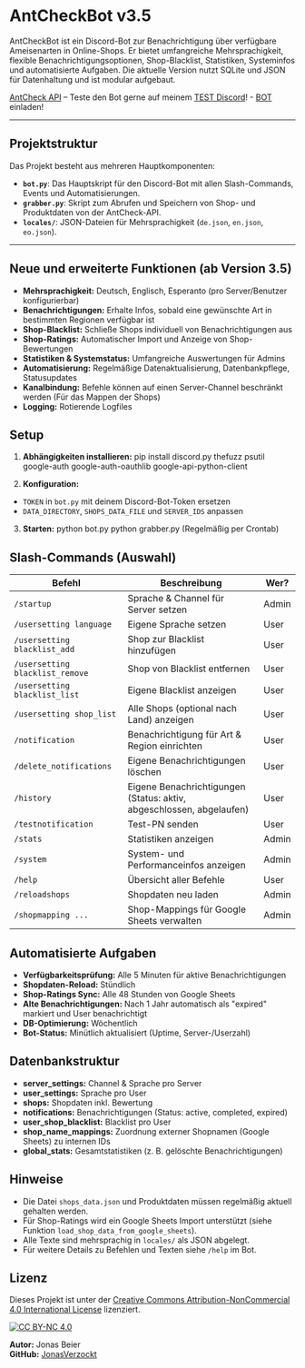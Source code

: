 # AntCheckBot v3.5

AntCheckBot ist ein Discord-Bot zur Benachrichtigung über verfügbare Ameisenarten in Online-Shops. Er bietet umfangreiche Mehrsprachigkeit, flexible Benachrichtigungsoptionen, Shop-Blacklist, Statistiken, Systeminfos und automatisierte Aufgaben. Die aktuelle Version nutzt SQLite und JSON für Datenhaltung und ist modular aufgebaut.

[AntCheck API](https://antcheck.info/api) – Teste den Bot gerne auf meinem [TEST Discord](https://discord.gg/cYtz52MXph)! - [BOT](https://top.gg/de/bot/1359846733059850442) einladen!

---

## Projektstruktur

Das Projekt besteht aus mehreren Hauptkomponenten:

- **`bot.py`**: Das Hauptskript für den Discord-Bot mit allen Slash-Commands, Events und Automatisierungen.
- **`grabber.py`**: Skript zum Abrufen und Speichern von Shop- und Produktdaten von der AntCheck-API.
- **`locales/`**: JSON-Dateien für Mehrsprachigkeit (`de.json`, `en.json`, `eo.json`).

---

## Neue und erweiterte Funktionen (ab Version 3.5)

- **Mehrsprachigkeit:** Deutsch, Englisch, Esperanto (pro Server/Benutzer konfigurierbar)
- **Benachrichtigungen:** Erhalte Infos, sobald eine gewünschte Art in bestimmten Regionen verfügbar ist
- **Shop-Blacklist:** Schließe Shops individuell von Benachrichtigungen aus
- **Shop-Ratings:** Automatischer Import und Anzeige von Shop-Bewertungen
- **Statistiken & Systemstatus:** Umfangreiche Auswertungen für Admins
- **Automatisierung:** Regelmäßige Datenaktualisierung, Datenbankpflege, Statusupdates
- **Kanalbindung:** Befehle können auf einen Server-Channel beschränkt werden (Für das Mappen der Shops)
- **Logging:** Rotierende Logfiles

## Setup

1. **Abhängigkeiten installieren:**
pip install discord.py thefuzz psutil google-auth google-auth-oauthlib google-api-python-client

2. **Konfiguration:**
- `TOKEN` in `bot.py` mit deinem Discord-Bot-Token ersetzen
- `DATA_DIRECTORY`, `SHOPS_DATA_FILE` und `SERVER_IDS` anpassen

3. **Starten:**
python bot.py
python grabber.py (Regelmäßig per Crontab)

## Slash-Commands (Auswahl)

| Befehl                | Beschreibung                                                         | Wer?  |
|-----------------------|-----------------------------------------------------------------------|-------|
| `/startup`            | Sprache & Channel für Server setzen                                   | Admin |
| `/usersetting language` | Eigene Sprache setzen                                              | User  |
| `/usersetting blacklist_add` | Shop zur Blacklist hinzufügen                            | User  |
| `/usersetting blacklist_remove` | Shop von Blacklist entfernen                         | User  |
| `/usersetting blacklist_list` | Eigene Blacklist anzeigen                                | User  |
| `/usersetting shop_list` | Alle Shops (optional nach Land) anzeigen                       | User  |
| `/notification`       | Benachrichtigung für Art & Region einrichten                         | User  |
| `/delete_notifications` | Eigene Benachrichtigungen löschen                                | User  |
| `/history`            | Eigene Benachrichtigungen (Status: aktiv, abgeschlossen, abgelaufen) | User  |
| `/testnotification`   | Test-PN senden                                                       | User  |
| `/stats`              | Statistiken anzeigen                                                 | Admin |
| `/system`             | System- und Performanceinfos anzeigen                                | Admin |
| `/help`               | Übersicht aller Befehle                                              | User  |
| `/reloadshops`        | Shopdaten neu laden                                                  | Admin |
| `/shopmapping ...`    | Shop-Mappings für Google Sheets verwalten                            | Admin |

## Automatisierte Aufgaben

- **Verfügbarkeitsprüfung:** Alle 5 Minuten für aktive Benachrichtigungen
- **Shopdaten-Reload:** Stündlich
- **Shop-Ratings Sync:** Alle 48 Stunden von Google Sheets
- **Alte Benachrichtigungen:** Nach 1 Jahr automatisch als "expired" markiert und User benachrichtigt
- **DB-Optimierung:** Wöchentlich
- **Bot-Status:** Minütlich aktualisiert (Uptime, Server-/Userzahl)

## Datenbankstruktur

- **server_settings:** Channel & Sprache pro Server
- **user_settings:** Sprache pro User
- **shops:** Shopdaten inkl. Bewertung
- **notifications:** Benachrichtigungen (Status: active, completed, expired)
- **user_shop_blacklist:** Blacklist pro User
- **shop_name_mappings:** Zuordnung externer Shopnamen (Google Sheets) zu internen IDs
- **global_stats:** Gesamtstatistiken (z. B. gelöschte Benachrichtigungen)

## Hinweise

- Die Datei `shops_data.json` und Produktdaten müssen regelmäßig aktuell gehalten werden.
- Für Shop-Ratings wird ein Google Sheets Import unterstützt (siehe Funktion `load_shop_data_from_google_sheets`).
- Alle Texte sind mehrsprachig in `locales/` als JSON abgelegt.
- Für weitere Details zu Befehlen und Texten siehe `/help` im Bot.

## Lizenz

Dieses Projekt ist unter der [Creative Commons Attribution-NonCommercial 4.0 International License](https://creativecommons.org/licenses/by-nc/4.0/) lizenziert.

[![CC BY-NC 4.0][cc-by-nc-shield]][cc-by-nc]

[cc-by-nc]: https://creativecommons.org/licenses/by-nc/4.0/
[cc-by-nc-shield]: https://img.shields.io/badge/License-CC%20BY--NC%204.0-lightgrey.svg

**Autor:** Jonas Beier  
**GitHub:** [JonasVerzockt](https://github.com/JonasVerzockt/)
